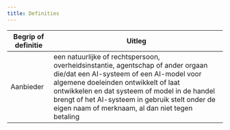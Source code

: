 ```yaml
---
title: Definities
---
```


| **Begrip of definitie**                                                                      | **Uitleg**                                                                                                                                                                                                                                                                                                                                      
|------------------------------------------------------------------------------------|-------------------------------------------------------------------------------------------------------------------------------------------------------------------------------------------------------------------------------------------------------------------------------------------------------------------------------------------------------------------|
| Aanbieder | een natuurlijke of rechtspersoon, overheidsinstantie, agentschap of ander orgaan die/dat een AI-systeem of een AI-model voor algemene doeleinden ontwikkelt of laat ontwikkelen en dat systeem of model in de handel brengt of het AI-systeem in gebruik stelt onder de eigen naam of merknaam, al dan niet tegen betaling |
